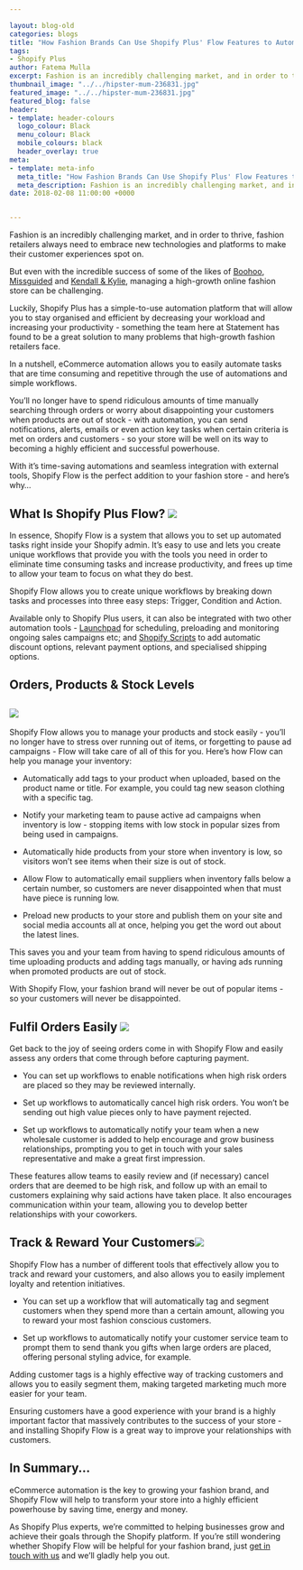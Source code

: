 ```yaml
--- 

layout: blog-old
categories: blogs
title: "How Fashion Brands Can Use Shopify Plus' Flow Features to Automate & Grow"
tags:
- Shopify Plus
author: Fatema Mulla
excerpt: Fashion is an incredibly challenging market, and in order to thrive, fashion retailers always need to embrace new technologies and platforms to make their customer experiences spot on.
thumbnail_image: "../../hipster-mum-236831.jpg"
featured_image: "../../hipster-mum-236831.jpg"
featured_blog: false
header:
- template: header-colours
  logo_colour: Black
  menu_colour: Black
  mobile_colours: black
  header_overlay: true
meta:
- template: meta-info
  meta_title: "How Fashion Brands Can Use Shopify Plus' Flow Features to Automate & Grow"
  meta_description: Fashion is an incredibly challenging market, and in order to thrive, fashion retailers always need to embrace new technologies and platforms to make their customer experiences spot on.
date: 2018-02-08 11:00:00 +0000


--- 
```

Fashion is an incredibly challenging market, and in order to thrive, fashion retailers always need to embrace new technologies and platforms to make their customer experiences spot on.

But even with the incredible success of some of the likes of [Boohoo](https://www.boohoo.com/), [Missguided](https://www.missguided.co.uk/) and [Kendall & Kylie](https://kendall-kylie.com/), managing a high-growth online fashion store can be challenging.

Luckily, Shopify Plus has a simple-to-use automation platform that will allow you to stay organised and efficient by decreasing your workload and increasing your productivity - something the team here at Statement has found to be a great solution to many problems that high-growth fashion retailers face.

In a nutshell, eCommerce automation allows you to easily automate tasks that are time consuming and repetitive through the use of automations and simple workflows.

You’ll no longer have to spend ridiculous amounts of time manually searching through orders or worry about disappointing your customers when products are out of stock - with automation, you can send notifications, alerts, emails or even action key tasks when certain criteria is met on orders and customers - so your store will be well on its way to becoming a highly efficient and successful powerhouse.

With it’s time-saving automations and seamless integration with external tools, Shopify Flow is the perfect addition to your fashion store - and here’s why…

  

What Is Shopify Plus Flow? ![](../../shopify_flow.png)
--------------------------------------------------------------------------

In essence, Shopify Flow is a system that allows you to set up automated tasks right inside your Shopify admin. It’s easy to use and lets you create unique workflows that provide you with the tools you need in order to eliminate time consuming tasks and increase productivity, and frees up time to allow your team to focus on what they do best.

Shopify Flow allows you to create unique workflows by breaking down tasks and processes into three easy steps: Trigger, Condition and Action.

Available only to Shopify Plus users, it can also be integrated with two other automation tools - [Launchpad](https://apps.shopify.com/launchpad) for scheduling, preloading and monitoring ongoing sales campaigns etc; and [Shopify Scripts](https://www.shopify.com/enterprise/98548614-introducing-shopify-scripts-checkout-api-a-giant-leap-forward-for-hosted-ecommerce) to add automatic discount options, relevant payment options, and specialised shipping options.

  

Orders, Products & Stock Levels
-------------------------------

![](../../stock_-_january_sales_blog.png)
-------------------------------------------------------------

Shopify Flow allows you to manage your products and stock easily - you’ll no longer have to stress over running out of items, or forgetting to pause ad campaigns - Flow will take care of all of this for you. Here’s how Flow can help you manage your inventory:

*   Automatically add tags to your product when uploaded, based on the product name or title. For example, you could tag new season clothing with a specific tag.

*   Notify your marketing team to pause active ad campaigns when inventory is low - stopping items with low stock in popular sizes from being used in campaigns.

*   Automatically hide products from your store when inventory is low, so visitors won’t see items when their size is out of stock.

*   Allow Flow to automatically email suppliers when inventory falls below a certain number, so customers are never disappointed when that must have piece is running low.

*   Preload new products to your store and publish them on your site and social media accounts all at once, helping you get the word out about the latest lines.

This saves you and your team from having to spend ridiculous amounts of time uploading products and adding tags manually, or having ads running when promoted products are out of stock.

With Shopify Flow, your fashion brand will never be out of popular items - so your customers will never be disappointed.

  

Fulfil Orders Easily ![](../../buying-online_925x.jpg)
--------------------------------------------------------------------------

Get back to the joy of seeing orders come in with Shopify Flow and easily assess any orders that come through before capturing payment.

*   You can set up workflows to enable notifications when high risk orders are placed so they may be reviewed internally.

*   Set up workflows to automatically cancel high risk orders. You won’t be sending out high value pieces only to have payment rejected.

*   Set up workflows to automatically notify your team when a new wholesale customer is added to help encourage and grow business relationships, prompting you to get in touch with your sales representative and make a great first impression.

These features allow teams to easily review and (if necessary) cancel orders that are deemed to be high risk, and follow up with an email to customers explaining why said actions have taken place. It also encourages communication within your team, allowing you to develop better relationships with your coworkers.

  

Track & Reward Your Customers![](../../shopping-gift-wrap_925x.jpg)
---------------------------------------------------------------------------------------

Shopify Flow has a number of different tools that effectively allow you to track and reward your customers, and also allows you to easily implement loyalty and retention initiatives.

*   You can set up a workflow that will automatically tag and segment customers when they spend more than a certain amount, allowing you to reward your most fashion conscious customers.

*   Set up workflows to automatically notify your customer service team to prompt them to send thank you gifts when large orders are placed, offering personal styling advice, for example.

Adding customer tags is a highly effective way of tracking customers and allows you to easily segment them, making targeted marketing much more easier for your team.

Ensuring customers have a good experience with your brand is a highly important factor that massively contributes to the success of your store - and installing Shopify Flow is a great way to improve your relationships with customers.

  

In Summary...
-------------

eCommerce automation is the key to growing your fashion brand, and Shopify Flow will help to transform your store into a highly efficient powerhouse by saving time, energy and money.

As Shopify Plus experts, we’re committed to helping businesses grow and achieve their goals through the Shopify platform. If you’re still wondering whether Shopify Flow will be helpful for your fashion brand, just [get in touch with us](https://www.statementagency.com/contact-us) and we’ll gladly help you out.
